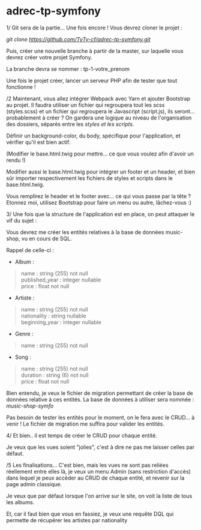 # adrec-tp-symfony

1/ Git sera de la partie... Une fois encore ! Vous devrez cloner le projet :

*git clone https://github.com/TyTy-cf/adrec-tp-symfony.git*

Puis, créer une nouvelle branche à partir de la master, sur laquelle vous devrez créer votre projet Symfony.

La branche devra se nommer : tp-1-votre_prenom

Une fois le projet créer, lancer un serveur PHP afin de tester que tout fonctionne !
<br>

/2 Maintenant, vous allez intégrer Webpack avec Yarn et ajouter Bootstrap au projet.
Il faudra utiliser un fichier qui regroupera tout les scss (styles.scss) et un fichier qui regroupera le Javascript (script.js), ils seront... probablement à créer ?
On gardera une logique au niveau de l'organisation des dossiers, séparés entre les *styles et les scripts*.

Définir un background-color, du body, spécifique pour l'application, et vérifier qu'il est bien actif.

(Modifier le base.html.twig pour mettre... ce que vous voulez afin d'avoir un rendu !)

Modifier aussi le base.html.twig pour intégrer un footer et un header, et bien sûr importer respectivement les fichiers de styles et scripts dans le base.html.twig.

Vous remplirez le header et le footer avec... ce qui vous passe par la tête ? Etonnez moi, utilisez Bootstrap pour faire un menu ou autre, lâchez-vous :)
<br>

3/ Une fois que la structure de l'application est en place, on peut attaquer le vif du sujet :

Vous devrez me créer les entités relatives à la base de données music-shop, vu en cours de SQL.

Rappel de celle-ci :
- Album :
> name : string (255) not null<br>
> published_year : integer nullable<br>
> price : float not null

- Artiste :
> name : string (255) not null<br>
> nationality : string nullable<br>
> beginning_year : integer nullable

- Genre :
> name : string (255) not null

- Song :
> name : string (255) not null<br>
> duration : string (6) not null<br>
> price : float not null

Bien entendu, je veux le fichier de migration permettant de créer la base de données relative à ces entités. La base de données à utiliser sera nommée : *music-shop-symfo*

Pas besoin de tester les entités pour le moment, on le fera avec le CRUD... à venir ! Le fichier de migration me suffira pour valider les entités.
<br>

4/ Et bien.. il est temps de créer le CRUD pour chaque entité.

Je veux que les vues soient "jolies", c'est à dire ne pas me laisser celles par défaut.
<br>

/5 Les finalisations...
C'est bien, mais les vues ne sont pas reliées réellement entre elles là, je veux un menu Admin (sans restriction d'accès) dans lequel je peux accèder au CRUD de chaque entité, et revenir sur la page admin classique.

Je veux que par défaut lorsque l'on arrive sur le site, on voit la liste de tous les albums.

Et, car il faut bien que vous en fassiez, je veux une requête DQL qui permette de récupérer les artistes par nationality
